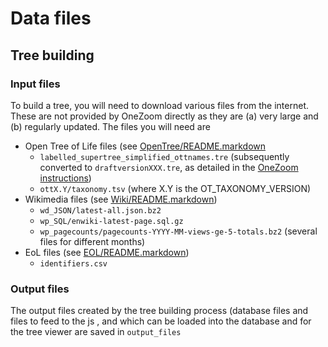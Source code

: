 # Data files
 
## Tree building

### Input files

To build a tree, you will need to download various files from the internet. These are not provided by OneZoom directly as they are (a) very large and (b) regularly updated. The files you will need are 

* Open Tree of Life files (see [OpenTree/README.markdown](OpenTree/README.markdown)
	* `labelled_supertree_simplified_ottnames.tre` (subsequently converted to `draftversionXXX.tre`, as detailed in the [OneZoom instructions](../oz_tree_build/README.markdown))
	* `ottX.Y/taxonomy.tsv` (where X.Y is the OT_TAXONOMY_VERSION)
* Wikimedia files (see [Wiki/README.markdown](Wiki/README.markdown))
	* `wd_JSON/latest-all.json.bz2`
	* `wp_SQL/enwiki-latest-page.sql.gz`
	* `wp_pagecounts/pagecounts-YYYY-MM-views-ge-5-totals.bz2` (several files for different months)
* EoL files (see [EOL/README.markdown](EOL/README.markdown))
	* `identifiers.csv`

### Output files

The output files created by the tree building process (database files and files to feed to the js , and which can be loaded into the database and for the tree viewer are  saved in `output_files`
